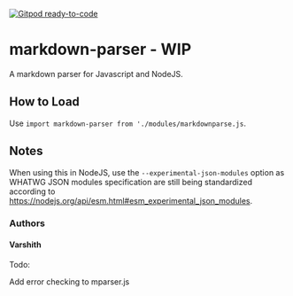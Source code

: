 [![Gitpod ready-to-code](https://img.shields.io/badge/Gitpod-ready--to--code-blue?logo=gitpod)](https://gitpod.io/#https://github.com/XPCMasterX/markdown-parser)

# markdown-parser - WIP
A markdown parser for Javascript and NodeJS.

## How to Load
Use `import markdown-parser from './modules/markdownparse.js`.

## Notes
When using this in NodeJS, use the `--experimental-json-modules` option as WHATWG JSON modules specification are still being standardized according to https://nodejs.org/api/esm.html#esm_experimental_json_modules.

### Authors
#### Varshith


Todo:

Add error checking to mparser.js